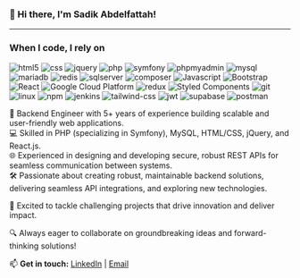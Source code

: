 ### 👋 Hi there, I'm Sadik Abdelfattah!

---

<h3>When I code, I rely on</h3>
<p>
  <img alt="html5" src="https://img.shields.io/badge/-HTML5-E34F26?style=flat-square&logo=html5&logoColor=white" />
  <img alt="css" src="https://img.shields.io/badge/CSS-264DE4?style=flat-square&logo=css3&logoColor=white" />
  <img alt="jquery" src="https://img.shields.io/badge/jQuery-0769AD?style=flat-square&logo=jquery&logoColor=white" />
  <img alt="php" src="https://img.shields.io/badge/-PHP-3776AB?style=flat-square&logo=php&logoColor=white" />
  <img alt="symfony" src="https://img.shields.io/badge/Symfony-black?style=flat-square&logo=symfony&logoColor=white" />
  <img alt="phpmyadmin" src="https://img.shields.io/badge/-phpMyAdmin-6C78AF?style=flat-square&logo=phpmyadmin&logoColor=white" />
  <img alt="mysql" src="https://img.shields.io/badge/MySQL-4479A1?style=flat-square&logo=mysql&logoColor=white" />
  <img alt="mariadb" src="https://img.shields.io/badge/MariaDB-003545?style=flat-square&logo=mariaDB&logoColor=white" />
  <img alt="redis" src="https://img.shields.io/badge/-Redis-DC382D?style=flat-square&logo=redis&logoColor=white" />
  <img alt="sqlserver" src="https://img.shields.io/badge/Microsoft_SQL_Server-CC2927?style=flat-square&logo=sqlserver&logoColor=white" />
  <img alt="composer" src="https://img.shields.io/badge/Composer-885630?style=flat-square&logo=composer&logoColor=white" />
  <img alt="Javascript" src="https://img.shields.io/badge/-javascript-f7df1c?style=flat-square&logo=javascript&logoColor=black" />
  <img alt="Bootstrap" src="https://img.shields.io/badge/-Bootstrap-563D7C?style=flat-square&logo=bootstrap&logoColor=white" />
  <img alt="React" src="https://img.shields.io/badge/-React-45b8d8?style=flat-square&logo=react&logoColor=white" />
  <img alt="Google Cloud Platform" src="https://img.shields.io/badge/-Google_Cloud_Platform-1a73e8?style=flat-square&logo=google-cloud&logoColor=white" />
  <img alt="redux" src="https://img.shields.io/badge/-Redux-764ABC?style=flat-square&logo=redux&logoColor=white" />
  <img alt="Styled Components" src="https://img.shields.io/badge/-Styled_Components-db7092?style=flat-square&logo=styled-components&logoColor=white" />
  <img alt="git" src="https://img.shields.io/badge/-Git-F05032?style=flat-square&logo=git&logoColor=white" />
  <img alt="linux" src="https://img.shields.io/badge/-Linux-grey?style=flat-square&logo=linux&logoColor=white" />
  <img alt="npm" src="https://img.shields.io/badge/-NPM-CB3837?style=flat-square&logo=npm&logoColor=white" />
  <img alt="jenkins" src="https://img.shields.io/badge/jenkins-D24939?style=flat-square&logo=Jenkins&logoColor=white" />
  <img alt="tailwind-css" src="https://img.shields.io/badge/Tailwind_CSS-38B2AC?style=flat-square&logo=tailwind-css&logoColor=white" />
  <img alt="jwt" src="https://img.shields.io/badge/JWT-black?style=flat-square&logo=JSON%20web%20tokens&logoColor=white" />
  <img alt="supabase" src="https://img.shields.io/badge/supabase-black?style=flat-square&logo=supabase" />
  <img alt="postman" src="https://img.shields.io/badge/Postman-FF6C37?style=plastic&logo=postman&logoColor=white" />
</p>

🚀 Backend Engineer with 5+ years of experience building scalable and user-friendly web applications.<br/>
💻 Skilled in PHP (specializing in Symfony), MySQL, HTML/CSS, jQuery, and React.js.<br/>
🌐 Experienced in designing and developing secure, robust REST APIs for seamless communication between systems.<br/>
🛠 Passionate about creating robust, maintainable backend solutions, delivering seamless API integrations, and exploring new technologies.<br/>

🎯 Excited to tackle challenging projects that drive innovation and deliver impact.<br/>

🔍 Always eager to collaborate on groundbreaking ideas and forward-thinking solutions!<br/>

📫 <strong>Get in touch:</strong> 
<a href="https://www.linkedin.com/in/sadik-abdelfattah" target="_blank">LinkedIn</a> | 
<a href="mailto:fox.sadik@gmail.com">Email</a>

<!--
**abdousadik/abdousadik** is a ✨ _special_ ✨ repository because its `README.md` (this file) appears on your GitHub profile.

Here are some ideas to get you started:

- 🔭 I’m currently working on ...
- 🌱 I’m currently learning ...
- 👯 I’m looking to collaborate on ...
- 🤔 I’m looking for help with ...
- 💬 Ask me about ...
- 📫 How to reach me: ...
- 😄 Pronouns: ...
- ⚡ Fun fact: ...
-->
